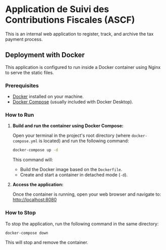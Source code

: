 # Application de Suivi des Contributions Fiscales (ASCF)

This is an internal web application to register, track, and archive the tax payment process.

## Deployment with Docker

This application is configured to run inside a Docker container using Nginx to serve the static files.

### Prerequisites

- [Docker](https://docs.docker.com/get-docker/) installed on your machine.
- [Docker Compose](https://docs.docker.com/compose/install/) (usually included with Docker Desktop).

### How to Run

1.  **Build and run the container using Docker Compose:**

    Open your terminal in the project's root directory (where `docker-compose.yml` is located) and run the following command:

    ```bash
    docker-compose up -d
    ```

    This command will:
    - Build the Docker image based on the `Dockerfile`.
    - Create and start a container in detached mode (`-d`).

2.  **Access the application:**

    Once the container is running, open your web browser and navigate to:
    [http://localhost:8080](http://localhost:8080)

### How to Stop

To stop the application, run the following command in the same directory:

```bash
docker-compose down
```

This will stop and remove the container.

